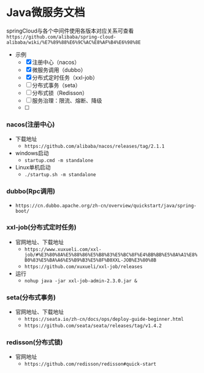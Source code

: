 # Java微服务文档

springCloud与各个中间件使用各版本对应关系可查看`https://github.com/alibaba/spring-cloud-alibaba/wiki/%E7%89%88%E6%9C%AC%E8%AF%B4%E6%98%8E`
+ 示例
  -[x] 注册中心（nacos）
  -[x] 微服务调用（dubbo）
  -[x] 分布式定时任务（xxl-job）
  -[ ] 分布式事务（seta）
  -[ ] 分布式锁（Redisson）
  -[ ] 服务治理：限流、熔断、降级
  -[ ] 

### nacos(注册中心)
+ 下载地址
  + `https://github.com/alibaba/nacos/releases/tag/2.1.1`
+ windows启动
  + `startup.cmd -m standalone`
+ Linux单机启动
  + `./startup.sh -m standalone`

### dubbo(Rpc调用)
+ `https://cn.dubbo.apache.org/zh-cn/overview/quickstart/java/spring-boot/`

### xxl-job(分布式定时任务)
+ 官网地址、下载地址
  + `https://www.xuxueli.com/xxl-job/#%E3%80%8A%E5%88%86%E5%B8%83%E5%BC%8F%E4%BB%BB%E5%8A%A1%E8%B0%83%E5%BA%A6%E5%B9%B3%E5%8F%B0XXL-JOB%E3%80%8B`
  + `https://github.com/xuxueli/xxl-job/releases`
+ 运行
  + `nohup java -jar xxl-job-admin-2.3.0.jar &`

### seta(分布式事务)
+ 官网地址、下载地址
  + `https://seata.io/zh-cn/docs/ops/deploy-guide-beginner.html`
  + `https://github.com/seata/seata/releases/tag/v1.4.2`

### redisson(分布式锁)
+ 官网地址
  + `https://github.com/redisson/redisson#quick-start`